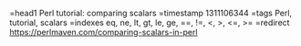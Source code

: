 =head1 Perl tutorial: comparing scalars
=timestamp 1311106344
=tags Perl, tutorial, scalars
=indexes eq, ne, lt, gt, le, ge, ==, !=, <, >, <=, >=
=redirect https://perlmaven.com/comparing-scalars-in-perl
